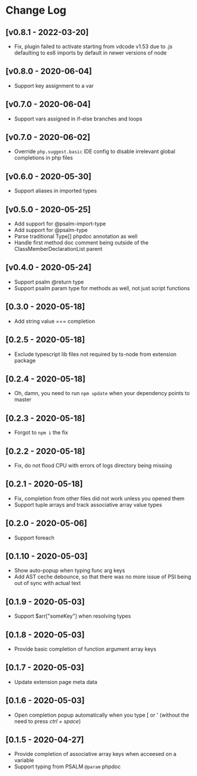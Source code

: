 
# Change Log

## [v0.8.1 - 2022-03-20]

- Fix, plugin failed to activate starting from vdcode v1.53 due to .js defaulting to es6 imports by default in newer versions of node

## [v0.8.0 - 2020-06-04]

- Support key assignment to a var

## [v0.7.0 - 2020-06-04]

- Support vars assigned in if-else branches and loops

## [v0.7.0 - 2020-06-02]

- Override `php.suggest.basic` IDE config to disable irrelevant global completions in php files

## [v0.6.0 - 2020-05-30]

- Support aliases in imported types

## [v0.5.0 - 2020-05-25]

- Add support for @psalm-import-type
- Add support for @psalm-type
- Parse traditional Type[] phpdoc annotation as well
- Handle first method doc comment being outside of the ClassMemberDeclarationList parent

## [v0.4.0 - 2020-05-24]

- Support psalm @return type
- Support psalm param type for methods as well, not just script functions

## [0.3.0 - 2020-05-18]

- Add string value === completion

## [0.2.5 - 2020-05-18]

- Exclude typescript lib files not required by ts-node from extension package

## [0.2.4 - 2020-05-18]

- Oh, damn, you need to run `npm update` when your dependency points to master

## [0.2.3 - 2020-05-18]

- Forgot to `npm i` the fix

## [0.2.2 - 2020-05-18]

- Fix, do not flood CPU with errors of logs directory being missing

## [0.2.1 - 2020-05-18]

- Fix, completion from other files did not work unless you opened them
- Support tuple arrays and track associative array value types

## [0.2.0 - 2020-05-06]

- Support foreach

## [0.1.10 - 2020-05-03]

- Show auto-popup when typing func arg keys
- Add AST ceche debounce, so that there was no more issue of PSI being out of sync with actual text

## [0.1.9 - 2020-05-03]

- Support $arr["someKey"] when resolving types

## [0.1.8 - 2020-05-03]

- Provide basic completion of function argument array keys

## [0.1.7 - 2020-05-03]

- Update extension page meta data

## [0.1.6 - 2020-05-03]

- Open completion popup automatically when you type [ or ' (without the need to press _ctrl + space_)

## [0.1.5 - 2020-04-27]

- Provide completion of associative array keys when acceesed on a variable
- Support typing from PSALM `@param` phpdoc
